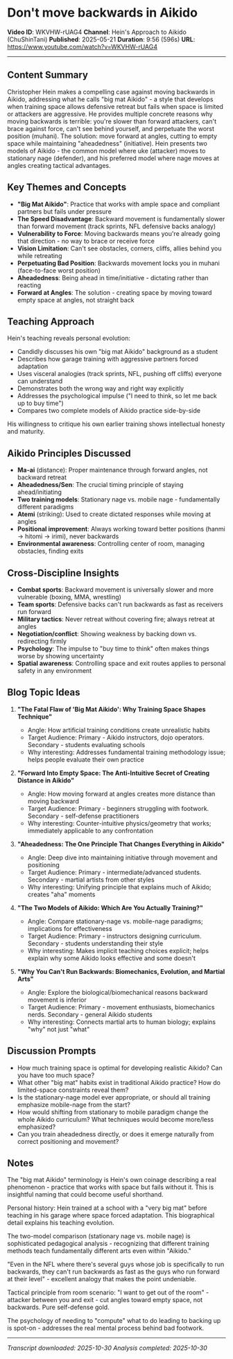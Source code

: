 # Don't move backwards in Aikido

**Video ID**: WKVHW-rUAG4
**Channel**: Hein's Approach to Aikido (ChuShinTani)
**Published**: 2025-05-21
**Duration**: 9:56 (596s)
**URL**: https://www.youtube.com/watch?v=WKVHW-rUAG4

---

## Content Summary

Christopher Hein makes a compelling case against moving backwards in Aikido, addressing what he calls "big mat Aikido" - a style that develops when training space allows defensive retreat but fails when space is limited or attackers are aggressive. He provides multiple concrete reasons why moving backwards is terrible: you're slower than forward attackers, can't brace against force, can't see behind yourself, and perpetuate the worst position (muhani). The solution: move forward at angles, cutting to empty space while maintaining "aheadedness" (initiative). Hein presents two models of Aikido - the common model where uke (attacker) moves to stationary nage (defender), and his preferred model where nage moves at angles creating tactical advantages.

## Key Themes and Concepts

- **"Big Mat Aikido"**: Practice that works with ample space and compliant partners but fails under pressure
- **The Speed Disadvantage**: Backward movement is fundamentally slower than forward movement (track sprints, NFL defensive backs analogy)
- **Vulnerability to Force**: Moving backwards means you're already going that direction - no way to brace or receive force
- **Vision Limitation**: Can't see obstacles, corners, cliffs, allies behind you while retreating
- **Perpetuating Bad Position**: Backwards movement locks you in muhani (face-to-face worst position)
- **Aheadedness**: Being ahead in time/initiative - dictating rather than reacting
- **Forward at Angles**: The solution - creating space by moving toward empty space at angles, not straight back

## Teaching Approach

Hein's teaching reveals personal evolution:
- Candidly discusses his own "big mat Aikido" background as a student
- Describes how garage training with aggressive partners forced adaptation
- Uses visceral analogies (track sprints, NFL, pushing off cliffs) everyone can understand
- Demonstrates both the wrong way and right way explicitly
- Addresses the psychological impulse ("I need to think, so let me back up to buy time")
- Compares two complete models of Aikido practice side-by-side

His willingness to critique his own earlier training shows intellectual honesty and maturity.

## Aikido Principles Discussed

- **Ma-ai** (distance): Proper maintenance through forward angles, not backward retreat
- **Aheadedness/Sen**: The crucial timing principle of staying ahead/initiating
- **Two training models**: Stationary nage vs. mobile nage - fundamentally different paradigms
- **Atemi** (striking): Used to create dictated responses while moving at angles
- **Positional improvement**: Always working toward better positions (hanmi → hitomi → irimi), never backwards
- **Environmental awareness**: Controlling center of room, managing obstacles, finding exits

## Cross-Discipline Insights

- **Combat sports**: Backward movement is universally slower and more vulnerable (boxing, MMA, wrestling)
- **Team sports**: Defensive backs can't run backwards as fast as receivers run forward
- **Military tactics**: Never retreat without covering fire; always retreat at angles
- **Negotiation/conflict**: Showing weakness by backing down vs. redirecting firmly
- **Psychology**: The impulse to "buy time to think" often makes things worse by showing uncertainty
- **Spatial awareness**: Controlling space and exit routes applies to personal safety in any environment

## Blog Topic Ideas

1. **"The Fatal Flaw of 'Big Mat Aikido': Why Training Space Shapes Technique"**
   - Angle: How artificial training conditions create unrealistic habits
   - Target Audience: Primary - Aikido instructors, dojo operators. Secondary - students evaluating schools
   - Why interesting: Addresses fundamental training methodology issue; helps people evaluate their own practice

2. **"Forward Into Empty Space: The Anti-Intuitive Secret of Creating Distance in Aikido"**
   - Angle: How moving forward at angles creates more distance than moving backward
   - Target Audience: Primary - beginners struggling with footwork. Secondary - self-defense practitioners
   - Why interesting: Counter-intuitive physics/geometry that works; immediately applicable to any confrontation

3. **"Aheadedness: The One Principle That Changes Everything in Aikido"**
   - Angle: Deep dive into maintaining initiative through movement and positioning
   - Target Audience: Primary - intermediate/advanced students. Secondary - martial artists from other styles
   - Why interesting: Unifying principle that explains much of Aikido; creates "aha" moments

4. **"The Two Models of Aikido: Which Are You Actually Training?"**
   - Angle: Compare stationary-nage vs. mobile-nage paradigms; implications for effectiveness
   - Target Audience: Primary - instructors designing curriculum. Secondary - students understanding their style
   - Why interesting: Makes implicit teaching choices explicit; helps explain why some Aikido looks effective and some doesn't

5. **"Why You Can't Run Backwards: Biomechanics, Evolution, and Martial Arts"**
   - Angle: Explore the biological/biomechanical reasons backward movement is inferior
   - Target Audience: Primary - movement enthusiasts, biomechanics nerds. Secondary - general Aikido students
   - Why interesting: Connects martial arts to human biology; explains "why" not just "what"

## Discussion Prompts

- How much training space is optimal for developing realistic Aikido? Can you have too much space?
- What other "big mat" habits exist in traditional Aikido practice? How do limited-space constraints reveal them?
- Is the stationary-nage model ever appropriate, or should all training emphasize mobile-nage from the start?
- How would shifting from stationary to mobile paradigm change the whole Aikido curriculum? What techniques would become more/less emphasized?
- Can you train aheadedness directly, or does it emerge naturally from correct positioning and movement?

## Notes

The "big mat Aikido" terminology is Hein's own coinage describing a real phenomenon - practice that works with space but fails without it. This is insightful naming that could become useful shorthand.

Personal history: Hein trained at a school with a "very big mat" before teaching in his garage where space forced adaptation. This biographical detail explains his teaching evolution.

The two-model comparison (stationary nage vs. mobile nage) is sophisticated pedagogical analysis - recognizing that different training methods teach fundamentally different arts even within "Aikido."

"Even in the NFL where there's several guys whose job is specifically to run backwards, they can't run backwards as fast as the guys who run forward at their level" - excellent analogy that makes the point undeniable.

Tactical principle from room scenario: "I want to get out of the room" - attacker between you and exit - cut angles toward empty space, not backwards. Pure self-defense gold.

The psychology of needing to "compute" what to do leading to backing up is spot-on - addresses the real mental process behind bad footwork.

---

*Transcript downloaded: 2025-10-30*
*Analysis completed: 2025-10-30*

